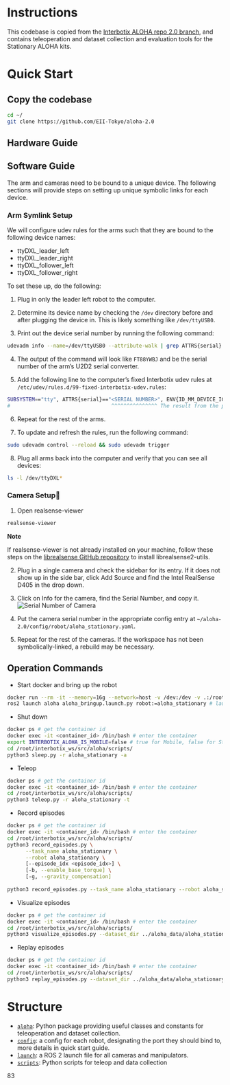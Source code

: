 # Instructions

This codebase is copied from the [Interbotix ALOHA repo 2.0 branch](https://github.com/Interbotix/aloha/tree/2.0), and contains teleoperation and dataset collection and evaluation tools for the Stationary ALOHA kits.

# Quick Start

## Copy the codebase

```bash
cd ~/
git clone https://github.com/EII-Tokyo/aloha-2.0
```

## Hardware Guide

## Software Guide

The arm and cameras need to be bound to a unique device. The following sections will provide steps on setting up unique symbolic links for each device.

### Arm Symlink Setup
We will configure udev rules for the arms such that they are bound to the following device names:
- ttyDXL_leader_left
- ttyDXL_leader_right
- ttyDXL_follower_left
- ttyDXL_follower_right

To set these up, do the following:

1. Plug in only the leader left robot to the computer.

2. Determine its device name by checking the `/dev` directory before and after plugging the device in. This is likely something like `/dev/ttyUSB0`.

3. Print out the device serial number by running the following command:
```bash
udevadm info --name=/dev/ttyUSB0 --attribute-walk | grep ATTRS{serial} | head -n 1 | cut -d '"' -f2
```

4. The output of the command will look like `FT88YWBJ` and be the serial number of the arm’s U2D2 serial converter.

5. Add the following line to the computer’s fixed Interbotix udev rules at `/etc/udev/rules.d/99-fixed-interbotix-udev.rules`:

```bash
SUBSYSTEM=="tty", ATTRS{serial}=="<SERIAL NUMBER>", ENV{ID_MM_DEVICE_IGNORE}="1", ATTR{device/latency_timer}="1", SYMLINK+="ttyDXL_leader_left"
#                                 ^^^^^^^^^^^^^^^ The result from the previous step
```

6. Repeat for the rest of the arms.

7. To update and refresh the rules, run the following command:

```bash
sudo udevadm control --reload && sudo udevadm trigger
```

8. Plug all arms back into the computer and verify that you can see all devices:

```bash
ls -l /dev/ttyDXL*
```

### Camera Setup

1. Open realsense-viewer

```bash
realsense-viewer
```

**Note**

If realsense-viewer is not already installed on your machine, follow these steps on the [librealsense GitHub repository](https://github.com/IntelRealSense/librealsense/blob/master/doc/distribution_linux.md) to install librealsense2-utils.

2. Plug in a single camera and check the sidebar for its entry. If it does not show up in the side bar, click Add Source and find the Intel RealSense D405 in the drop down.

3. Click on Info for the camera, find the Serial Number, and copy it.
![Serial Number of Camera](./images/rsviewer_serialno2.png)

4. Put the camera serial number in the appropriate config entry at `~/aloha-2.0/config/robot/aloha_stationary.yaml`.

5. Repeat for the rest of the cameras. If the workspace has not been symbolically-linked, a rebuild may be necessary.

## Operation Commands

- Start docker and bring up the robot
```bash
docker run --rm -it --memory=16g --network=host -v /dev:/dev -v .:/root/interbotix_ws/src/aloha --privileged lyl472324464/robot:aloha-2.0
ros2 launch aloha aloha_bringup.launch.py robot:=aloha_stationary # launch hardware drivers and control software
```

- Shut down
```bash
docker ps # get the container id
docker exec -it <container_id> /bin/bash # enter the container
export INTERBOTIX_ALOHA_IS_MOBILE=false # true for Mobile, false for Stationary
cd /root/interbotix_ws/src/aloha/scripts/
python3 sleep.py -r aloha_stationary -a
```

- Teleop
```bash
docker ps # get the container id
docker exec -it <container_id> /bin/bash # enter the container
cd /root/interbotix_ws/src/aloha/scripts/
python3 teleop.py -r aloha_stationary -t
```

- Record episodes
```bash
docker ps # get the container id
docker exec -it <container_id> /bin/bash # enter the container
cd /root/interbotix_ws/src/aloha/scripts/
python3 record_episodes.py \
      --task_name aloha_stationary \
      --robot aloha_stationary \
      [--episode_idx <episode_idx>] \
      [-b, --enable_base_torque] \
      [-g, --gravity_compensation]
      
python3 record_episodes.py --task_name aloha_stationary --robot aloha_stationary
```


- Visualize episodes 
```bash
docker ps # get the container id
docker exec -it <container_id> /bin/bash # enter the container
cd /root/interbotix_ws/src/aloha/scripts/
python3 visualize_episodes.py --dataset_dir ../aloha_data/aloha_stationary/ --episode_idx 83 -r aloha_stationary
```

- Replay episodes
```bash
docker ps # get the container id
docker exec -it <container_id> /bin/bash # enter the container
cd /root/interbotix_ws/src/aloha/scripts/
python3 replay_episodes.py --dataset_dir ../aloha_data/aloha_stationary/ --episode_idx 83 -r aloha_stationary
```

# Structure
- [``aloha``](./aloha/): Python package providing useful classes and constants for teleoperation and dataset collection.
- [``config``](./config/): a config for each robot, designating the port they should bind to, more details in quick start guide.
- [``launch``](./launch): a ROS 2 launch file for all cameras and manipulators.
- [``scripts``](./scripts/): Python scripts for teleop and data collection




83